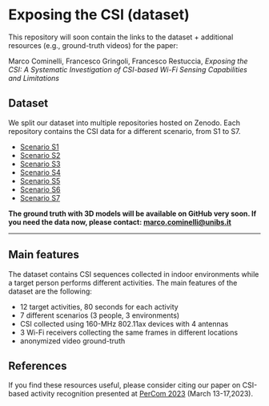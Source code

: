 # Exposing the CSI (dataset)

This repository will soon contain the links to the dataset + additional resources (e.g., ground-truth videos) for the paper:

Marco Cominelli, Francesco Gringoli, Francesco Restuccia, *Exposing the CSI: A Systematic Investigation of CSI-based Wi-Fi Sensing Capabilities and Limitations*

## Dataset

We split our dataset into multiple repositories hosted on Zenodo.
Each repository contains the CSI data for a different scenario, from S1 to S7.

* [Scenario S1](https://doi.org/10.5281/zenodo.7732595)
* [Scenario S2](https://doi.org/10.5281/zenodo.7732781)
* [Scenario S3](https://doi.org/10.5281/zenodo.7751893)
* [Scenario S4](https://doi.org/10.5281/zenodo.7751897)
* [Scenario S5](https://doi.org/10.5281/zenodo.7751907)
* [Scenario S6](https://doi.org/10.5281/zenodo.7751909)
* [Scenario S7](https://doi.org/10.5281/zenodo.7751915)

**The ground truth with 3D models will be available on GitHub very soon. If you need the data now, please contact: marco.cominelli@unibs.it**

---

## Main features

The dataset contains CSI sequences collected in indoor environments while a target person performs different activities. The main features of the dataset are the following:

* 12 target activities, 80 seconds for each activity
* 7 different scenarios (3 people, 3 environments)
* CSI collected using 160-MHz 802.11ax devices with 4 antennas
* 3 Wi-Fi receivers collecting the same frames in different locations
* anonymized video ground-truth

## References

If you find these resources useful, please consider citing our paper on CSI-based activity recognition presented at [PerCom 2023](https://www.percom.org/) (March 13-17,2023).
